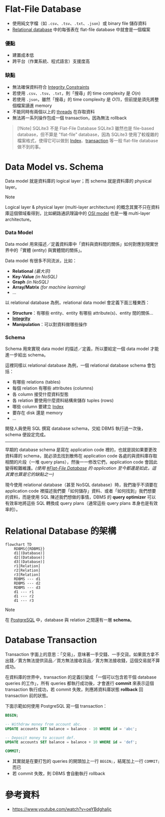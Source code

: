 # Flat-File Database

- 使用純文字檔（如 `.csv`、`.tsv`、`.txt`、`.json`）或 binary file 儲存資料
- [Relational database](</./Database/淺談 Database.md# Relational Database 的架構>) 中的每張表在 flat-file database 中就會是一個檔案

### 優點

- 建置成本低
- 跨平台（作業系統、程式語言）支援度高

### 缺點

- 無法確保資料符合 [Integrity Constraints](</Database/Integrity Constraints.md>)
- 若使用 `.csv`、`.tsv`、`.txt`，則「搜尋」的 time complexity 是 $O(n)$
- 若使用 `.json`，雖然「搜尋」的 time complexity 是 $O(1)$，但前提是須先將整個檔案讀進 memory
- 不能同時有兩個以上的 [threads](</Operating System/Process.draft.md#Thread>) 在存取資料
- 無法將一系列操作包成一個 transaction，因為無法 rollback

>[!Note] SQLite3 不是 Flat-File Database
>SQLite3 雖然也是 file-based database，但不算是 "flat-file" database，因為 SQLite3 使用了較複雜的檔案格式，使得它可以做到 [Index](</Database/Index.md>)、[transaction](</./Database/淺談 Database.md#Database Transaction>) 等一般 flat-file database 做不到的事。

# Data Model vs. Schema

Data model 就是資料庫的 logical layer；而 schema 就是資料庫的 physical layer。

> [!Note]
>Logical layer & physical layer (multi-layer architecture) 的概念其實不只在資料庫這個領域看得到，比如網路通訊理論中的 [OSI model](</Network/OSI Model.draft.md>) 也是一種 multi-layer architecture。

### Data Model

Data model 用來描述／定義資料庫中「資料與資料間的關係」如何對應到現實世界中的「實體 (entity) 與實體間的關係」。

Data model 有很多不同流派，比如：

- **Relational** *(最大宗)*
- **Key-Value** *(in NoSQL)*
- **Graph** *(in NoSQL)*
- **Array/Matrix** *(for machine learning)*
- ...

以 relational database 為例，relational data model 會定義下面三種東西：

- **Structure**：有哪些 entity、entity 有哪些 attribute(s)、entity 間的關係...
- **[Integrity](</Database/Integrity Constraints.md>)**
- **Manipulation**：可以對資料做哪些操作

### Schema

Schema 用來實現 data model 的描述／定義，所以要給定一個 data model 才能進一步給出 schema。

這裡同樣以 relational database 為例，一個 relational database schema 會包括：

- 有哪些 relations (tables)
- 每個 relation 有哪些 attributes (columns)
- 各 column 接受什麼資料型態
- 各 relation 要使用什麼資料結構來儲存 tuples (rows)
- 哪些 column 要建立 [Index](</Database/Index.md>)
- 要存在 disk 還是 memory
- ...

開發人員使用 SQL 撰寫 database schema，交給 DBMS 執行過一次後，schema 便設定完成。

---

早期的 database schema 是寫在 application code 裡的，也就是說如果要更改資料庫的 schema，就必須去找到散佈在 application code 各處的與資料庫存取相關的片段（一堆 query plans），然後一一修改它們，application code 會因此變得較難維護。*(使用 [#Flat-File Database](</./Database/淺談 Database.md#Flat-File Database>) 的 application 至今都還是如此，這其實也算是它的缺點之一)*

現今使用 relational database（甚至 NoSQL database）時，我們幾乎不須要在 application code 裡描述我們要「如何儲存」資料、或者「如何找到」我們想要的資料，而是使用 SQL 陳述我們想做的事情，DBMS 的 **query optimizer** 可以有效率地將這些 SQL 轉換成 query plans（通常這些 query plans 本身也是有效率的）。

# Relational Database 的架構

```mermaid
flowchart TD
    RDBMS{{RDBMS}}
    d1[(Database)]
    d2[(Database)]
    d3[(Database)]
    r1[Relation]
    r2[Relation]
    r3[Relation]
    RDBMS --- d1
    RDBMS --- d2
    RDBMS --- d3
    d1 --- r1
    d1 --- r2
    d1 --- r3
```

>[!Note]
>在 [PostgreSQL](</Database/PostgreSQL/1 - Introduction.md#PostgreSQL 的架構>) 中，database 與 relation 之間還有一層 **schema**。

# Database Transaction

Transaction 字面上的意思：「交易」，意味著一手交錢、一手交貨。如果買方拿不出錢／賣方無法提供貨品／買方無法接收貨品／賣方無法接收錢，這個交易就不算成功。

在資料庫的世界中，transaction 的定義衍變成「一個可以包含若干個 database queries 的工作」，所有 queries 都執行成功後，才會進行 **commit** 來表示這個 transaction 執行成功，若 commit 失敗，則應將資料庫狀態 **rollback** 回 transaction 前的狀態。

下面示範如何使用 PostgreSQL 寫一個 transaction：

```SQL
BEGIN;

-- Withdraw money from account abc.
UPDATE accounts SET balance = balance - 10 WHERE id = 'abc';

-- Deposit money to account def.
UPDATE accounts SET balance = balance + 10 WHERE id = 'def';

COMMIT;
```

- 其實就是在要打包的 queries 的開頭加上一行 `BEGIN;`，結尾加上一行 `COMMIT;` 而已
- 若 commit 失敗，則 DBMS 會自動執行 rollback

# 參考資料

- <https://www.youtube.com/watch?v=oeYBdghaIjc>
